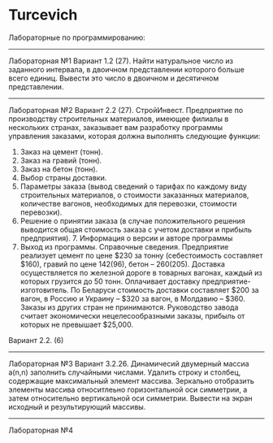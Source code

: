# Turcevich
Лабораторные по программированию:
__________________________________________________________________________________________________________________________________________
Лабораторная №1
Вариант 1.2 (27).
Найти натуральное число из заданного интервала, в двоичном представлении которого больше всего единиц. Вывести это число в двоичном и десятичном представлении. 
__________________________________________________________________________________________________________________________________________
Лабораторная №2
Вариант 2.2 (27).
 СтройИнвест. Предприятие по производству строительных материалов, имеющее филиалы в нескольких странах, заказывает 
вам разработку программы управления заказами, которая должна выполнять следующие функции:
1. Заказ на цемент (тонн).
2. Заказ на гравий (тонн).
3. Заказ на бетон (тонн).
4. Выбор страны доставки.
5. Параметры заказа (вывод сведений о тарифах по каждому виду строительных материалов, о стоимости заказанных материалов, количестве вагонов, необходимых для перевозки, стоимости перевозки).
6. Решение о принятии заказа (в случае положительного решения выводится общая стоимость заказа с учетом доставки и прибыль предприятия). 7. Информация о версии и авторе программы
8. Выход из программы. Справочные сведения. Предприятие реализует цемент по цене $230 за тонну (себестоимость составляет $160), гравий по цене $142 ($96), бетон – $260 ($205). Доставка осуществляется по железной дороге в товарных вагонах, каждый из которых грузится до 50 тонн. Оплачивает доставку предприятие-изготовитель. По Беларуси стоимость доставки составляет $200 за вагон, в Россию и Украину – $320 за вагон, в Молдавию – $360. Заказы из других стран не принимаются. Руководство завода считает экономически нецелесообразными заказы, прибыль от которых не превышает $25,000.

Вариант 2.2. (6) 
__________________________________________________________________________________________________________________________________________
Лабораторная №3
Вариант 3.2.26.
Динамичесий двумерный массиа a(n,n) заполнить случайными числами. Удалить строку и столбец, содержащие максимальный элемент массива. Зеркально отобразить элементы массива относитлеьно горизонтальной оси симметрии, а затем относительно вертикальной оси симметрии. Вывести на экран исходный и результирующий массивы.
__________________________________________________________________________________________________________________________________________
Лабораторная №4
